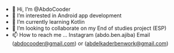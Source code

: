 - 👋 Hi, I’m @AbdoCooder
- 👀 I’m interested in Android app development
- 🌱 I’m currently learning Kotlin
- 💞️ I’m looking to collaborate on my End of studies project (ESP)
- 📫 How to reach me ...  Instagram (abdo.ben.ajiba) Email (abdocooder@gmail.com) or (abdelkaderbenwork@gmail.com)
